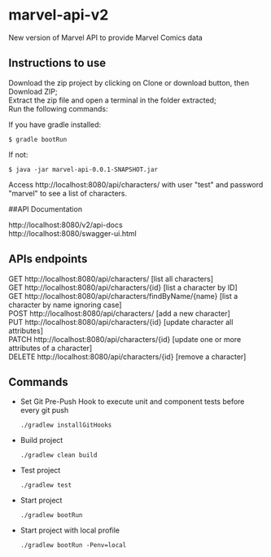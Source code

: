 # marvel-api-v2
New version of Marvel API to provide Marvel Comics data

## Instructions to use
Download the zip project by clicking on Clone or download button, then Download ZIP;  
Extract the zip file and open a terminal in the folder extracted;  
Run the following commands:  

If you have gradle installed:
```
$ gradle bootRun
```
If not:
```
$ java -jar marvel-api-0.0.1-SNAPSHOT.jar
```

Access http://localhost:8080/api/characters/ with user "test" and password "marvel" to see a list of characters.

##API Documentation

http://localhost:8080/v2/api-docs  
http://localhost:8080/swagger-ui.html

## APIs endpoints
GET http://localhost:8080/api/characters/ [list all characters]  
GET http://localhost:8080/api/characters/{id} [list a character by ID]  
GET http://localhost:8080/api/characters/findByName/{name} [list a character by name ignoring case]  
POST http://localhost:8080/api/characters/ [add a new character]  
PUT http://localhost:8080/api/characters/{id} [update character all attributes]  
PATCH http://localhost:8080/api/characters/{id} [update one or more attributes of a character]  
DELETE http://localhost:8080/api/characters/{id} [remove a character]  

## Commands
- Set Git Pre-Push Hook to execute unit and component tests before every git push

	`./gradlew installGitHooks`
	
- Build project

    `./gradlew clean build`

- Test project

    `./gradlew test`

- Start project

    `./gradlew bootRun`

- Start project with local profile

    `./gradlew bootRun -Penv=local`
